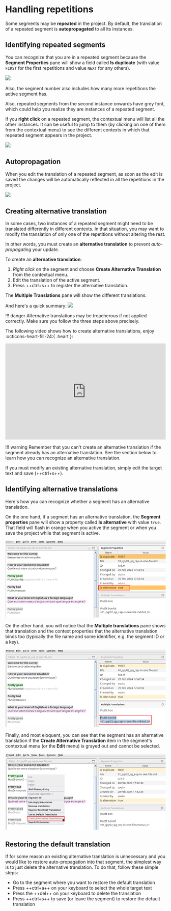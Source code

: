 # Handling repetitions

Some segments may be **repeated** in the project. By default, the translation of a repeated segment is __autopropagated__ to all its instances.

## Identifying repeated segments

You can recognize that you are in a repeated segment because the **Segment Properties** pane will show a field called **Is duplicate** (with value `FIRST` for the first repetitions and value `NEXT` for any others).
<!-- @todo: in the navigation across panes add segment properties -->
<!-- @todo: update "navigation across panes" > "navigation through panes" -->

  ![](../../_assets/img/repetition-with-labels.png)
  <!-- ![](../../_assets/img/15_repeated_segment.jpg) -->
   
  <!-- @todo: harmonize font size across all screenshots and gifs -->

Also, the segment number also includes how many more repetitions the active segment has.

Also, repeated segments from the second instance onwards have grey font, which could help you realize they are instances of a repeated segment.
<!-- @todo: repetitions in black and gray font -->

If you **right click** on a repeated segment, the contextual menu will list all the other instances. It can be useful to jump to them (by clicking on one of them from the contextual menu) to see the different contexts in which that repeated segment appears in the project.

  ![](../../_assets/img/16_repeated_context.jpg)

## Autopropagation

When you edit the translation of a repeated segment, as soon as the edit is saved the changes will be automatically reflected in all the repetitions in the project.

  ![](../../_assets/img/17_autopropagation.jpg)

## Creating alternative translation

In some cases, two instances of a repeated segment might need to be translated differently in different contexts. In that situation, you may want to modify the translation of only one of the repetitions without altering the rest. 

In other words, you must create an **alternative translation** to prevent _auto-propagating_ your update. 

To create an **alternative translation**: 

  1. _Right click_ on the segment and choose **Create Alternative Translation** from the contextual menu.
    <!-- ![](../../_assets/img/18_create_alternative_translation.jpg) -->
  2. Edit the translation of the active segment.
  3. Press ++ctrl+s++ to register the alternative translation.
    <!-- ![](../../_assets/img/19_alternative_translation_created.jpg) -->
    <!-- @todo: use the example from the slides -->

The **Multiple Translations** pane will show the different translations.

And here's a quick summary: 
![](../../_assets/img/create-alternative-translation-in-3-steps.gif)


<!-- @todo for Danina: repeat video, Ctrl+S for every segment! -->

!!! danger
    Alternative translations may be treacherous if not applied correctly. Make sure you follow the three steps above precisely.


The following video shows how to create alternative translations, enjoy :octicons-heart-fill-24:{ .heart }:

<div style="padding:60% 0 0 0;position:relative;"><iframe src="https://player.vimeo.com/video/789832289?h=5fd29f998e" style="position:absolute;top:0;left:0;width:100%;height:100%;" frameborder="0" allow="autoplay; fullscreen; picture-in-picture" allowfullscreen></iframe></div><script src="https://player.vimeo.com/api/player.js"></script>

!!! warning
    Remember that you can't create an alternative translation if the segment already has an alternative translation. See the section below to learn how you can recognize an alternative translation.

If you must modify an existing alternative translation, simply edit the target text and save (++ctrl+s++).

## Identifying alternative translations

Here's how you can recognize whether a segment has an alternative translation.

On the one hand, if a segment has an alternative translation, the **Segment properties** pane will show a property called **Is alternative** with value `true`. That field will flash in orange when you active the segment or when you save the project while that segment is active.

![](../../_assets/img/omt-alt-prop-flash.png)

On the other hand, you will notice that the **Multiple translations** pane shows that translation and the context properties that the alternative translation binds too (typically the file name and some identifier, e.g. the segment ID or a key).

![](../../_assets/img/omt-alt-multiple-pane.png)

Finally, and most eloquent, you can see that the segment has an alternative translation if the **Create Alternative Translation** item in the segment's contextual menu (or the **Edit** menu) is grayed out and cannot be selected.

![](../../_assets/img/omt-alt-grayed-out.png)


## Restoring the default translation

If for some reason an existing alternative translation is unnecessary and you would like to restore auto-propagation into that segment, the simplest way is to just delete the alternative translation. To do that, follow these simple steps: 

- Go to the segment where you want to restore the default translation
- Press ++ctrl+a++ on your keyboard to select the whole target text
- Press the ++del++ on your keyboard to delete the translation
- Press ++ctrl+s++ to save (or leave the segment) to restore the default translation
